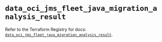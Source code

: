 # `data_oci_jms_fleet_java_migration_analysis_result`

Refer to the Terraform Registry for docs: [`data_oci_jms_fleet_java_migration_analysis_result`](https://registry.terraform.io/providers/oracle/oci/6.18.0/docs/data-sources/jms_fleet_java_migration_analysis_result).
